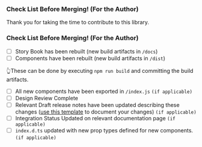 ### Check List Before Merging! (For the Author)
Thank you for taking the time to contribute to this library.

### Check List Before Merging! (For the Author)
- [ ] Story Book has been rebuilt (new build artifacts in `/docs`)
- [ ] Components have been rebuilt (new build artifacts in `/dist`)

👆These can be done by executing `npm run build` and committing the build artifacts.

- [ ] All new components have been exported in `/index.js` `(if applicable)`
- [ ] Design Review Complete
- [ ] Relevant Draft release notes have been updated describing these changes ([use this template](https://github.com/fedspendingtransparency/data-transparency-ui/blob/master/draft_release_notes.md) to document your changes) `(if applicable)`
- [ ] Integration Status Updated on relevant documentation page `(if applicable)`
- [ ] `index.d.ts` updated with new prop types defined for new components. `(if applicable)`
